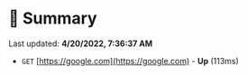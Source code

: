 # 📖 Summary
Last updated: **4/20/2022, 7:36:37 AM**

- `GET` [https://google.com](https://google.com) - **Up** (113ms)
